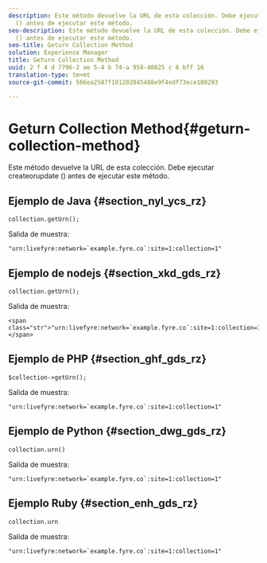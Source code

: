 ```yaml
---
description: Este método devuelve la URL de esta colección. Debe ejecutar createorupdate
  () antes de ejecutar este método.
seo-description: Este método devuelve la URL de esta colección. Debe ejecutar createorupdate
  () antes de ejecutar este método.
seo-title: Geturn Collection Method
solution: Experience Manager
title: Geturn Collection Method
uuid: 2 f 4 d 7796-2 ae 5-4 b 74-a 958-40825 c 6 bff 16
translation-type: tm+mt
source-git-commit: 566ea2587f101202045488e9f4edf73ece100293

---
```



# Geturn Collection Method{#geturn-collection-method}

Este método devuelve la URL de esta colección. Debe ejecutar createorupdate () antes de ejecutar este método.

## Ejemplo de Java {#section_nyl_ycs_rz}

```
collection.getUrn(); 
```

Salida de muestra:

```
"urn:livefyre:network=`example.fyre.co`:site=1:collection=1" 
```

## Ejemplo de nodejs {#section_xkd_gds_rz}

```
collection.getUrn(); 
```

Salida de muestra:

```
<span class="str">"urn:livefyre:network=`example.fyre.co`:site=1:collection=1"</span>
```

## Ejemplo de PHP {#section_ghf_gds_rz}

```
$collection->getUrn(); 
```

Salida de muestra:

```
"urn:livefyre:network=`example.fyre.co`:site=1:collection=1" 
```

## Ejemplo de Python {#section_dwg_gds_rz}

```
collection.urn() 
```

Salida de muestra:

```
"urn:livefyre:network=`example.fyre.co`:site=1:collection=1" 
```

## Ejemplo Ruby {#section_enh_gds_rz}

```
collection.urn
```

Salida de muestra:

```
"urn:livefyre:network=`example.fyre.co`:site=1:collection=1" 
```

